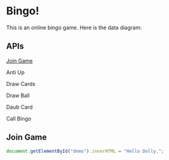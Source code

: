 # Bingo!
This is an online bingo game. Here is the data diagram:

## APIs
[Join Game](README.md#join-game )

Anti Up

Draw Cards

Draw Ball

Daub Card

Call Bingo

## Join Game
```javascript
document.getElementById("demo").innerHTML = "Hello Dolly.";
```

